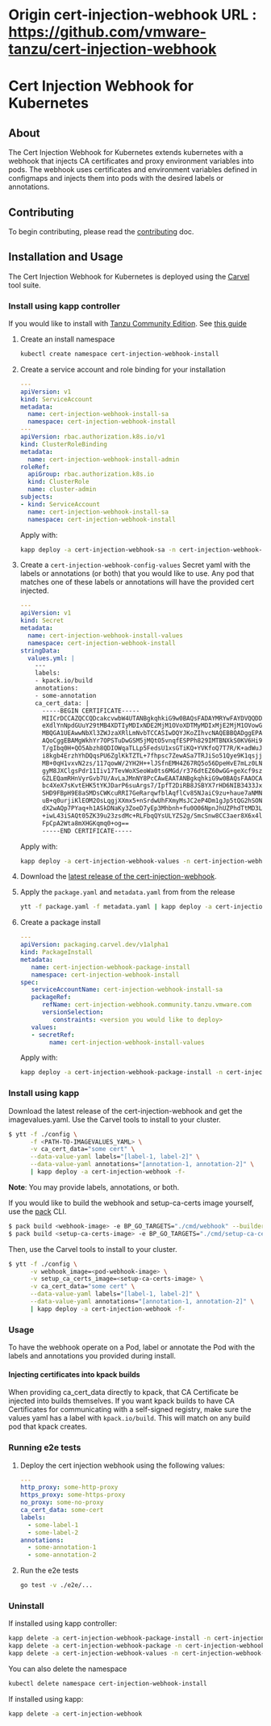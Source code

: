 # Origin cert-injection-webhook URL : https://github.com/vmware-tanzu/cert-injection-webhook
# Cert Injection Webhook for Kubernetes

## About

The Cert Injection Webhook for Kubernetes extends kubernetes with a webhook that injects
CA certificates and proxy environment variables into pods. The webhook uses certificates and
environment variables defined in configmaps and injects them into pods with the desired labels or annotations.

## Contributing

To begin contributing, please read the [contributing](CONTRIBUTING.md) doc.

## Installation and Usage

The Cert Injection Webhook for Kubernetes is deployed using the [Carvel](https://carvel.dev/) tool suite.

### Install using kapp controller
If you would like to install with [Tanzu Community Edition](https://tanzucommunityedition.io/). See [this guide](packaging/README.md)
1. Create an install namespace
   ```bash
   kubectl create namespace cert-injection-webhook-install
   ```

2. Create a service account and role binding for your installation

   ```yaml
   ---
   apiVersion: v1
   kind: ServiceAccount
   metadata:
     name: cert-injection-webhook-install-sa
     namespace: cert-injection-webhook-install
   ---
   apiVersion: rbac.authorization.k8s.io/v1
   kind: ClusterRoleBinding
   metadata:
     name: cert-injection-webhook-install-admin
   roleRef:
     apiGroup: rbac.authorization.k8s.io
     kind: ClusterRole
     name: cluster-admin
   subjects:
   - kind: ServiceAccount
     name: cert-injection-webhook-install-sa
     namespace: cert-injection-webhook-install
   ```

   Apply with:
   ```bash
   kapp deploy -a cert-injection-webhook-sa -n cert-injection-webhook-install -f <PATH-TO-SERVICE-ACCOUNT-YAML>
   ```

3. Create a `cert-injection-webhook-config-values` Secret yaml with the labels or annotations (or both) that you would like to use.
   Any pod that matches one of these labels or annotations will have the provided cert injected.

   ```yaml
   ---
   apiVersion: v1
   kind: Secret
   metadata:
     name: cert-injection-webhook-install-values
     namespace: cert-injection-webhook-install
   stringData:
     values.yml: |
       ---
       labels:
       - kpack.io/build
       annotations:
       - some-annotation
       ca_cert_data: |
         -----BEGIN CERTIFICATE-----
         MIICrDCCAZQCCQDcakcvwbW4UTANBgkqhkiG9w0BAQsFADAYMRYwFAYDVQQDDA1t
         eXdlYnNpdGUuY29tMB4XDTIyMDIxNDE2MjM1OVoXDTMyMDIxMjE2MjM1OVowGDEW
         MBQGA1UEAwwNbXl3ZWJzaXRlLmNvbTCCASIwDQYJKoZIhvcNAQEBBQADggEPADCC
         AQoCggEBAMgWkhYr7OPSTuDwGSM5jMQtO5vnqfESPPh829IMTBNXkS0KV6Hi90ka
         T/gIbq0H+QO5Abzh8QDIOWqaTLLp5FedsU1xsGTiKQ+YVKfoQ7T7R/K+adWuJL6H
         i8kgb4ErzhYhDQqsPU6ZglKkTZTL+7fhpsc7ZewASa7TRJiSo51Qye9K1qsjj3Wd
         MB+0qH1vxvN2zs/117qowW/2YH2H++lJSfnEMH4Z67RQ5o56DpeHvE7mLz0LNVu/
         gyM8JXClgsPdr11Iiv17TevWoXSeoWa0ts6MGd/r376dtEZ60wGG+geXcf9szAx1
         GZLEQamRHnVyrGvb7U/AvLaJMnNY8PcCAwEAATANBgkqhkiG9w0BAQsFAAOCAQEA
         bc4XeX7sKvtEHK5tYKJDarP6suArgs7/IpfT2DiRB8JSBYX7rHD6NIB3433JxQfc
         SHD9FBpH9E8aSMDsCWKcuRRI7GeRarqwfblAqflCv85NJaiC9zu+haue7aNMNnwA
         uB+q0urjiKlEOM2OsLqgjXXmx5+nSrdwUhFXmyMsJC2eP4Dm1gJp5tQG2hSONC7w
         dX2wAQp7PYaq+h1ASkDNaKy3ZoeD7yEp3Mhbnh+fu0O06NpnJhUZPhdTtMD3LYPJ
         +iwL43iSAQt05ZK39u23zsdMc+RLFbqQYsULYZS2g/SmcSnw8CC3aer8X6x4lEw7
         FpCpA2Wta8mXHGKqmq0+og==
         -----END CERTIFICATE-----
   ```

   Apply with:
   ```bash
   kapp deploy -a cert-injection-webhook-values -n cert-injection-webhook-install -f <PATH-TO-PACKAGE-SECRET-YAML>
   ```

4. Download the [latest release of the cert-injection-webhook](https://github.com/vmware-tanzu/cert-injection-webhook/releases).

5. Apply the `package.yaml` and `metadata.yaml` from from the release
   ```bash
   ytt -f package.yaml -f metadata.yaml | kapp deploy -a cert-injection-webhook-package -n cert-injection-webhook-install
   ```
   
6. Create a package install

   ```yaml
   ---
   apiVersion: packaging.carvel.dev/v1alpha1
   kind: PackageInstall
   metadata:
      name: cert-injection-webhook-package-install
      namespace: cert-injection-webhook-install 
   spec:
      serviceAccountName: cert-injection-webhook-install-sa
      packageRef:
         refName: cert-injection-webhook.community.tanzu.vmware.com
         versionSelection:
            constraints: <version you would like to deploy>
      values:
      - secretRef:
           name: cert-injection-webhook-install-values
   ```

   Apply with:
   ```bash
   kapp deploy -a cert-injection-webhook-package-install -n cert-injection-webhook-install -f <PATH-TO-PACKAGE-INSTALL-YAML>
   ```

### Install using kapp
Download the latest release of the cert-injection-webhook and get the imagevalues.yaml.
Use the Carvel tools to install to your cluster.

```bash
$ ytt -f ./config \
      -f <PATH-TO-IMAGEVALUES_YAML> \
      -v ca_cert_data="some cert" \
      --data-value-yaml labels="[label-1, label-2]" \
      --data-value-yaml annotations="[annotation-1, annotation-2]" \
      | kapp deploy -a cert-injection-webhook -f-
```
**Note**: You may provide labels, annotations, or both.

If you would like to build the webhook and setup-ca-certs image yourself,
use the [pack](https://github.com/buildpacks/pack) CLI.

```bash
$ pack build <webhook-image> -e BP_GO_TARGETS="./cmd/webhook" --builder paketobuildpacks/builder:base --publish
$ pack build <setup-ca-certs-image> -e BP_GO_TARGETS="./cmd/setup-ca-certs" --builder paketobuildpacks/builder:base --publish
```

Then, use the Carvel tools to install to your cluster.

```bash
$ ytt -f ./config \
      -v webhook_image=<pod-webhook-image> \
      -v setup_ca_certs_image=<setup-ca-certs-image> \
      -v ca_cert_data="some cert" \
      --data-value-yaml labels="[label-1, label-2]" \
      --data-value-yaml annotations="[annotation-1, annotation-2]" \
      | kapp deploy -a cert-injection-webhook -f-
```

### Usage

To have the webhook operate on a Pod, label or annotate the Pod with the labels and annotations you provided during install.

#### Injecting certificates into kpack builds

When providing ca_cert_data directly to kpack, that CA Certificate be injected into builds themselves.
If you want kpack builds to have CA Certificates for communicating with a self-signed registry,
make sure the values yaml has a label with `kpack.io/build`. This will match on any build pod that kpack creates.

### Running e2e tests

1. Deploy the cert injection webhook using the following values:

   ```yaml
   ---
   http_proxy: some-http-proxy
   https_proxy: some-https-proxy
   no_proxy: some-no-proxy
   ca_cert_data: some-cert
   labels:
     - some-label-1
     - some-label-2
   annotations:
     - some-annotation-1
     - some-annotation-2
   ```

2. Run the e2e tests

   ```bash
   go test -v ./e2e/...
   ```

### Uninstall
If installed using kapp controller:
```bash
kapp delete -a cert-injection-webhook-package-install -n cert-injection-webhook-install
kapp delete -a cert-injection-webhook-package -n cert-injection-webhook-install
kapp delete -a cert-injection-webhook-values -n cert-injection-webhook-install
 ````

You can also delete the namespace

```bash
kubectl delete namespace cert-injection-webhook-install
```

If installed using kapp:
```bash
kapp delete -a cert-injection-webhook
```

